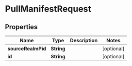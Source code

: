 

# PullManifestRequest


## Properties

| Name | Type | Description | Notes |
|------------ | ------------- | ------------- | -------------|
|**sourceRealmPid** | **String** |  |  [optional] |
|**id** | **String** |  |  [optional] |



